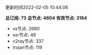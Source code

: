 更新时间2022-02-05 10:44:06

**总订阅: 73**
**总节点: 4804**
**有效节点: 3184**
- ss节点: 2680
- ssr节点: 48
- v2ray节点: 337
- trojan节点: 119
